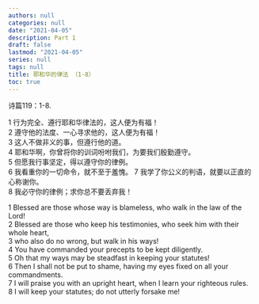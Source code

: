```yaml
---
authors: null
categories: null
date: "2021-04-05"
description: Part 1
draft: false
lastmod: "2021-04-05"
series: null
tags: null
title: 耶和华的律法 （1-8）
toc: true
---
```


诗篇119：1-8.

<!--more-->

1 行为完全、遵行耶和华律法的，这人便为有福！  
2 遵守他的法度、一心寻求他的，这人便为有福！  
3 这人不做非义的事，但遵行他的道。  
4 耶和华啊，你曾将你的训词吩咐我们，为要我们殷勤遵守。  
5 但愿我行事坚定，得以遵守你的律例。  
6 我看重你的一切命令，就不至于羞愧。
7 我学了你公义的判语，就要以正直的心称谢你。  
8 我必守你的律例；求你总不要丢弃我！    

1 Blessed are those whose way is blameless, who walk in the law of the Lord!  
2 Blessed are those who keep his testimonies, who seek him with their whole heart,  
3 who also do no wrong, but walk in his ways!  
4 You have commanded your precepts to be kept diligently.  
5 Oh that my ways may be steadfast in keeping your statutes!  
6 Then I shall not be put to shame, having my eyes fixed on all your commandments.  
7 I will praise you with an upright heart, when I learn your righteous rules.  
8 I will keep your statutes; do not utterly forsake me!  